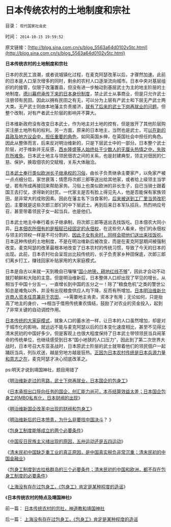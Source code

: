 # 日本传统农村的土地制度和宗社

目录： `现代国家社会史` 

时间： `2014-10-15 19:59:52` 

原文链接：[http://blog.sina.com.cn/s/blog_5563a64d0102v5tc.html](http://blog.sina.com.cn/s/blog_5563a64d0102v5tc.html)

**日本传统农村的土地制度和宗社**

日本的农民工浪潮，或者说城镇化过程，在麦克阿瑟改革以后，才骤然加速。此前的日本是人口渐次增多的同时，剩余的农村人口逐渐流向城市。日本中央对基层组织的的接管，仅限于改藩置县，但没有进一步触动到基层武士为主的地主阶层的土地制度。[德川幕府承传下来的日本身份制度](../../../2014/9/24/日本战国等时期的阶级，及其奴隶制的习俗.md)，禁止武士从事商业，但是只允许武士注册领有民田。因此以拥有民田之有无，可以分为上层有产武士和下层无产武士两大类。无产武士则由本地藩主负责接济，[就有了后来的武士下岗再就业的问题](../../../2014/9/30/明治维新的弯路，武士下岗再就业，日本国企的包身工.md)。但整个改制，对有产者武士阶层的影响并不算大。

日本维新政府没有改变日本武士，作为地主对土地的控有，但是放开了其他阶层购买注册土地所有的权利。另一方面，原来的日本地主，当然也是武士，可[以在新的县政及地方议会中，担任重要的角色](../../../2014/9/22/日本帝国“一人一票，全民普选”，及基层的民主建设.md)，如同英国乡绅，在英国社会中担任的角色。因此从整体而言，后来反对明治维新的，只是下层武士中的一部分。日本整个武士阶层，对于维新并无反感，[西乡隆盛等人始终处于少数人的无厘头热情之中，失败在所难免](../../../2014/9/26/明治倒幕的武士阶层，转而坚持反对维新，《最后的武士》.md)。日本武士地主与领民佃农之间的关系，也是封建典型，领主对佃民的仁慈、保护，换取佃农的交赋租，关系大体融洽。

[日本武士奉行类似欧洲长子继承权的习俗](../../../2013/12/5/“长子继承权，特许权”的封建及中国农村和南北战争.md)，由长子负责继承主要家产，以免家产被一点点细分后，家世衰落；情愿将次郎三郎等送出给其他家，或者给上级领主当学徒，若有所成再接回来帮助家务。习俗上也类似欧洲的非长生子，自已当骑士跟着国王去打仗，求得新的封赏。一代家主是否有脸上得见先人，他是否能保有家族领田，是非常大的成败因素。因此在藩主名下当食客的，[后来被送到工厂里当劳改犯的](../../../2014/10/4/包身工制度能够成立的两个必要条件.md)，主要就是这些次郎三郎们的中下层武士。再到后来日本军队招兵，热烈响应号召，甚至带着领民子女一起当兵，也是他们。

日本武士地主中奉行着长子继承制，将次郎三郎等送出去找饭吃。日本佃农大同小异。[日本佃农所佃有的是租赋已经固定的永佃权](../../../2014/5/7/(土地财政=高房价)中的长子继承权和永佃权emphyteusis；.md)，在这些穷人看来，他们的永佃权与领主的领权一样是不可分割的，[因此子女有余时，同样会把他们送出来找饭吃](../../../2014/10/2/明治维新国企改革中出现的财阀和包身工.md)。日本这种传统的土地制度，不是在明治维新后被改变，而是在麦克阿瑟期间被强制改变。麦克阿瑟的改革最根本地改变了日本农村的传统习惯，导致了今天的日本的出现。此前，日本农村社会呈现出比较传统的，长子负责家乡种田保底，次郎三郎们离乡打工，赚钱回家补贴家用的大家庭模式。

日本是自古以来就一天到晚自已嚷嚷“[国小地狭，耕地红线不够](../../../2009/1/8/中国粮食安全与耕地红线毫无关系.md)”，因此才会动不动就打朝鲜和大陆的主意。但是明治维新后，日本整体人口却出现了罕见的增长，从相当于中国十分五一，一直增长到中国的五分之一！除了“粮食危机”之类的警世公知总是难免以外，并没有出现粮食供应人均下降，反而有所增加。[日本明治维新允许商人资本任意兼并于农田](../../../2011/11/27/茅于轼和阿马蒂亚森的理论学说和错误.md)，——>需要地主肯卖，资本才有用；无论如何，只是抬高了地主的身价，——>相当于借用传统重农情结，鼓励了对农业的资金投入，起到了非常关键的自动调控作用。

[日本传统的大家庭模式](../../../2012/4/13/父权家庭中的子女，奴隶和宠物的地位和待遇；.md)，就象人口的蓄水池一样，让日本的人口虽然增加，却是对于城市化的影响，就远远不能与麦克阿瑟以后的日本变化速度相比，甚至不见得比清末民初的中国好多少。但是客观上也很大程度保持了日本武士带领领民当兵闹革命的传统单位，也继续感受到日本“国小地狭的人口压力”，因此到了第二次世界大战时，日本号召大东亚圣战时，日本原武士阶层的武士就带着他们的领民佃户一起踊跃当兵，列队欢送，越是穷地方越是狂热。[正因为日本农村传统是日本兵源力量和意志之在](../../../2014/3/31/真实的日本是天皇领导的黑社会.md)，麦克阿瑟才决心彻底改革之。

ps:明天才说到靖国神社，题目用错了

《[明治维新走过的弯路，武士下岗再就业，日本国企的包身工](../../../2014/9/30/明治维新的弯路，武士下岗再就业，日本国企的包身工.md)》

《[日本承担出口导向任务的国企，创汇能力尚可，本币结算效益太差；日本国企包身工的MBO私有化，日本财阀的出现](../../../2014/10/1/日本国企包身工的MBO私有化，日本财阀的出现.md)》

《[明治维新国企改革中出现的财阀和包身工](../../../2014/10/2/明治维新国企改革中出现的财阀和包身工.md)》

《[明治维新后的日本愤青，为什么非要找中国决斗](../../../2014/10/3/明治维新后的日本愤青，为什么非要找中国决斗？.md)？
》

《[包身工制度能够成立的两个必要条件](../../../2014/10/4/包身工制度能够成立的两个必要条件.md)》

《[中国反日民族主义绪出现的原因，五卅运动还是五四运动](../../../2014/10/5/中国反日民族主义绪出现的原因，五卅运动及五四运动.md)》

《[清末民初中国缺乏重工业的真正原因，是中国真实税负非常沉重；清末民初的中国金融业](../../../2014/10/6/清末民初中国缺乏重工业的真正原因.md)》

《[包身工制度到古拉格群岛的三个必要条件；清末民初的中国和欧洲，都不存在包身工制度的必要条件](../../../2014/10/7/包身工制度到古拉格群岛的三个必要条件.md)》

《[上海没有存在过包身工，《包身工》肯定是某种程度的造谣](../../../2014/10/14/上海没有存在过包身工，《包身工》肯定是某种程度的造谣.md)》

《**日本传统农村的特点及靖国神社**》

前一篇： [日本传统农村的宗社，神道教和靖国神社](../../../2014/10/16/日本传统农村的宗社，神道教和靖国神社.md)

后一篇： [上海没有存在过包身工，《包身工》肯定是某种程度的造谣](../../../2014/10/14/上海没有存在过包身工，《包身工》肯定是某种程度的造谣.md)


